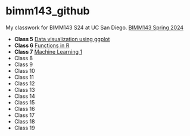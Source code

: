 # bimm143_github
My classwork for BIMM143 S24 at UC San Diego. 
[BIMM143 Spring 2024](https://bioboot.github.io/bimm143_S24/schedule/)

- **Class 5** [Data visualization using ggplot](https://github.com/lilithsadil/bimm143_github/blob/main/Class05/Class05.pdf)
- **Class 6** [Functions in R](https://github.com/lilithsadil/bimm143_github/blob/main/Class06/Class06.pdf)
- **Class 7** [Machine Learning 1](https://github.com/lilithsadil/bimm143_github/blob/main/Class07/Class-7--Machine-Learning-1.pdf)
- Class 8 []()
- Class 9 []()
- Class 10 []()
- Class 11 []()
- Class 12 []()
- Class 13 []()
- Class 14 []()
- Class 15 []()
- Class 16 []()
- Class 17 []()
- Class 18 []()
- Class 19 []()
